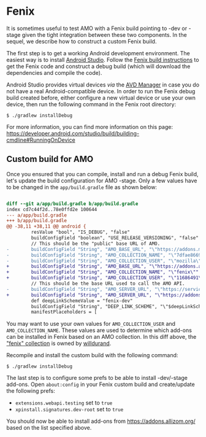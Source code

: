 # Fenix

It is sometimes useful to test AMO with a Fenix build pointing to -dev or -stage given the tight integration between these two components. In the sequel, we describe how to construct a custom Fenix build.

The first step is to get a working Android development environment. The easiest way is to install [Android Studio](https://developer.android.com/studio). Follow the [Fenix build instructions](https://github.com/mozilla-mobile/fenix#build-instructions) to get the Fenix code and construct a debug build (which will download the dependencies and compile the code).

Android Studio provides virtual devices _via_ the [AVD Manager](https://developer.android.com/studio/run/managing-avds) in case you do not have a real Android-compatible device. In order to run the Fenix debug build created before, either configure a new virtual device or use your own device, then run the following command in the Fenix root directory:

```
$ ./gradlew installDebug
```

For more information, you can find more information on this page: https://developer.android.com/studio/build/building-cmdline#RunningOnDevice

## Custom build for AMO

Once you ensured that you can compile, install and run a debug Fenix build, let's update the build configuration for AMO -stage. Only a few values have to be changed in the `app/build.gradle` file as shown below:

```diff

diff --git a/app/build.gradle b/app/build.gradle
index cd7c44f2d..78e0ffd2e 100644
--- a/app/build.gradle
+++ b/app/build.gradle
@@ -38,11 +38,11 @@ android {
         resValue "bool", "IS_DEBUG", "false"
         buildConfigField "boolean", "USE_RELEASE_VERSIONING", "false"
         // This should be the "public" base URL of AMO.
-        buildConfigField "String", "AMO_BASE_URL", "\"https://addons.mozilla.org\""
-        buildConfigField "String", "AMO_COLLECTION_NAME", "\"7dfae8669acc4312a65e8ba5553036\""
-        buildConfigField "String", "AMO_COLLECTION_USER", "\"mozilla\""
+        buildConfigField "String", "AMO_BASE_URL", "\"https://addons.allizom.org\""
+        buildConfigField "String", "AMO_COLLECTION_NAME", "\"fenix\""
+        buildConfigField "String", "AMO_COLLECTION_USER", "\"11686491\""
         // This should be the base URL used to call the AMO API.
-        buildConfigField "String", "AMO_SERVER_URL", "\"https://services.addons.mozilla.org\""
+        buildConfigField "String", "AMO_SERVER_URL", "\"https://addons.allizom.org\""
         def deepLinkSchemeValue = "fenix-dev"
         buildConfigField "String", "DEEP_LINK_SCHEME", "\"$deepLinkSchemeValue\""
         manifestPlaceholders = [
```

You may want to use your own values for `AMO_COLLECTION_USER` and `AMO_COLLECTION_NAME`. These values are used to determine which add-ons can be installed in Fenix based on an AMO collection. In this diff above, the ["fenix" collection](https://addons.allizom.org/en-US/firefox/collections/11686491/fenix/) is owned by [willdurand](https://github.com/willdurand).

Recompile and install the custom build with the following command:

```
$ ./gradlew installDebug
```

The last step is to configure some prefs to be able to install -dev/-stage add-ons. Open `about:config` in your Fenix custom build and create/update the following prefs:

- `extensions.webapi.testing` set to `true`
- `xpinstall.signatures.dev-root` set to `true`

You should now be able to install add-ons from https://addons.allizom.org/ based on the list specified above.

